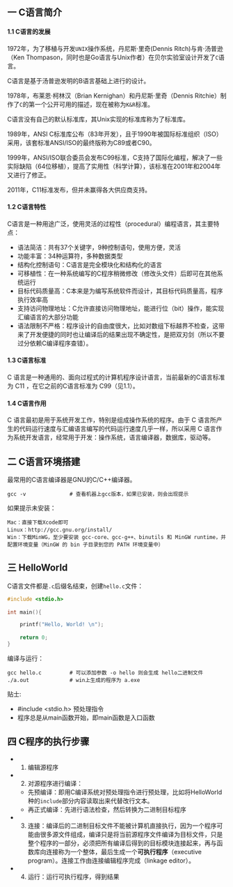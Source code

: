 ## 一 C语言简介

#### 1.1 C语言的发展

1972年，为了移植与开发`UNIX`操作系统，丹尼斯·里奇(Dennis Ritch)与肯·汤普逊（Ken Thompason，同时也是Go语言与Unix作者）在贝尔实验室设计开发了`C`语言。  

C语言是基于汤普逊发明的B语言基础上进行的设计。  

1978年，布莱恩·柯林汉（Brian Kernighan）和丹尼斯·里奇（Dennis Ritchie）制作了`C`的第一个公开可用的描述，现在被称为`K&R`标准。  

C语言没有自己的默认标准库，其Unix实现的标准库称为了标准库。  

1989年，ANSI C标准库公布（83年开发），且于1990年被国际标准组织（ISO）采用，该套标准ANSI/ISO的最终版称为C89或者C90。  

1999年，ANSI/ISO联合委员会发布C99标准，C支持了国际化编程，解决了一些实际缺陷（64位移植），提高了实用性（科学计算），该标准在2001年和2004年又进行了修正。   

2011年，C11标准发布，但并未赢得各大供应商支持。

#### 1.2 C语言特性

C语言是一种用途广泛，使用灵活的过程性（procedural）编程语言，其主要特点：
- 语法简洁：共有37个关键字，9种控制语句，使用方便，灵活
- 功能丰富：34种运算符，多种数据类型
- 结构化控制语句：C语言是完全模块化和结构化的语言
- 可移植性：在一种系统编写的C程序稍微修改（修改头文件）后即可在其他系统运行
- 目标代码质量高：C本来是为编写系统软件而设计，其目标代码质量高，程序执行效率高
- 支持访问物理地址：C允许直接访问物理地址，能进行位（bit）操作，能实现汇编语言的大部分功能
- 语法限制不严格：程序设计的自由度很大，比如对数组下标越界不检查，这带来了开发便捷的同时也让编译后的结果出现不确定性，是把双刃剑（所以不要过分依赖C编译程序查错）。

#### 1.3 C语言标准

C 语言是一种通用的、面向过程式的计算机程序设计语言，当前最新的C语言标准为 C11 ，在它之前的C语言标准为 C99（见1.1）。  


#### 1.4 C语言作用

C 语言最初是用于系统开发工作，特别是组成操作系统的程序。由于 C 语言所产生的代码运行速度与汇编语言编写的代码运行速度几乎一样，所以采用 C 语言作为系统开发语言，经常用于开发：操作系统，语言编译器，数据库，驱动等。

## 二 C语言环境搭建

最常用的C语言编译器是GNU的C/C++编译器。

```
gcc -v              # 查看机器上gcc版本，如果已安装，则会出现提示
```

如果提示未安装：
```
Mac：直接下载Xcode即可
Linux：http://gcc.gnu.org/install/
Win：下载MinWG，至少要安装 gcc-core、gcc-g++、binutils 和 MinGW runtime，并配置环境变量（MinGW 的 bin 子目录到您的 PATH 环境变量中）
```

## 三 HelloWorld

C语言文件都是`.c`后缀名结束，创建`hello.c`文件：
```c
#include <stdio.h>                       
 
int main(){                             

    printf("Hello, World! \n");         
 
    return 0;
}
```

编译与运行：
```
gcc hello.c         # 可以添加参数 -o hello 则会生成 hello二进制文件
./a.out             # win上生成的程序为 a.exe
```

贴士:
- #include <stdio.h>  预处理指令
- 程序总是从main函数开始，即main函数是入口函数

## 四 C程序的执行步骤

- 1. 编辑源程序
- 2. 对源程序进行编译：
    - 先预编译：即用C编译系统对预处理指令进行预处理，比如将HelloWorld种的`include`部分内容读取出来代替改行文本。
    - 再正式编译：先进行语法检查，然后转换为二进制目标程序
- 3. 连接：编译后的二进制目标文件不能被计算机直接执行，因为一个程序可能由很多源文件组成，编译只是将当前源程序文件编译为目标文件，只是整个程序的一部分，必须把所有编译后得到的目标模块连接起来，再与函数库向连接称为一个整体，最后生成一个**可执行程序**（executive program）。连接工作由连接编辑程序完成（linkage editor）。
- 4. 运行：运行可执行程序，得到结果

